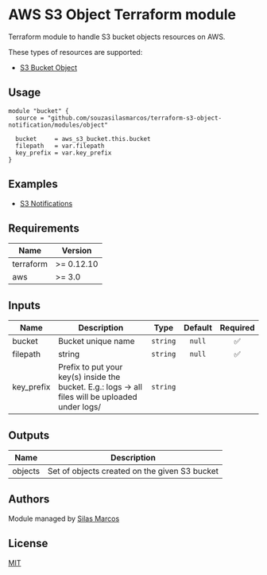 # AWS S3 Object Terraform module

Terraform module to handle S3 bucket objects resources on AWS.

These types of resources are supported:

* [S3 Bucket Object](https://registry.terraform.io/providers/hashicorp/aws/latest/docs/resources/s3_bucket_object)

## Usage

```hcl
module "bucket" {
  source = "github.com/souzasilasmarcos/terraform-s3-object-notification/modules/object"
  
  bucket     = aws_s3_bucket.this.bucket
  filepath   = var.filepath
  key_prefix = var.key_prefix
}
```

## Examples

- [S3 Notifications](../../examples/static-website)

## Requirements

| Name | Version |
|------|---------|
| terraform | >= 0.12.10 |
| aws | >= 3.0 |

## Inputs

| Name | Description | Type | Default | Required |
|------|-------------|:----:|:-----:|:-----:|
|bucket|Bucket unique name|`string`|`null`| ✅ |
|filepath|string|`string`|`null`| ✅ |
|key_prefix|Prefix to put your key(s) inside the bucket. E.g.: logs -> all files will be uploaded under logs/|`string`||  |

## Outputs

| Name | Description |
|------|-------------|
|objects|Set of objects created on the given S3 bucket|

## Authors

Module managed by [Silas Marcos](https://github.com/souzasilasmarcos)

## License
[MIT](LICENSE)